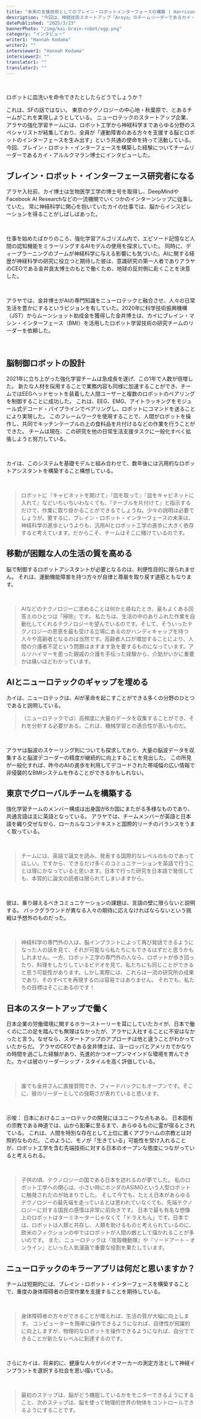 ```yaml
---
title: "未来の支援技術としてのブレイン・ロボットインターフェースの構築 | Harrison Canning"
description: "今回は、神経技術スタートアップ「Araya」のチームリーダーであるカイ・アルルクマラン博士にインタビューを行った。彼のチームは、運動障害を持つ人々を支援するためのブレイン・ロボットインターフェースの開発に取り組んでいる。この技術は、将来的に人々が思考だけでロボットを操作できるようになり、ALS患者の日常生活を革新する可能性を秘めている。"
datePublished: "2025/3/23"
bannerPhoto: "/img/kai-brain-robot/ogp.png"
category: "インタビュー"
writer1: "Hannah Kodama"
writer2: ""
interviewer1: "Hannah Kodama"
interviewer2: ""
translator1: ""
translator2: ""
---
```


&nbsp;

ロボットに皿洗いを命令できたとしたらどうでしょうか？
&nbsp;

これは、SFの話ではない。 東京のテクノロジーの中心地・秋葉原で、とあるチームがこれを実現しようとしている。 ニューロテックのスタートアップ企業、アラヤの強化学習チームには、ロボット工学から神経科学まであらゆる分野のスペシャリストが結集しており、全員が「運動障害のある方々を支援する脳とロボットのインターフェースを生み出す」という共通の使命を持って活動している。今回、ブレイン・ロボット・インターフェースを構築した経験についてチームリーダーであるカイ・アルルクマラン博士にインタビューした。


## ブレイン・ロボット・インターフェース研究者になる
アラヤ入社前、カイ博士は生物医学工学の博士号を取得し、DeepMindやFacebook AI Researchなどの一流機関でいくつかのインターンシップに従事していた。
常に神経科学に関心を抱いていたカイの仕事では、脳からインスピレーションを得ることがしばしばあった。

&nbsp;

仕事を始めたばかりのころ、強化学習アルゴリズム内で、エピソード記憶など人間の認知機能をミラーリングするAIモデルの使用を探求していた。 同時に、ディープラーニングのブームが神経科学に与える影響にも気づいた。AIに関する経歴が神経科学の研究に役立つと期待した彼は、意識研究の第一人者でありアラヤのCEOである金井良太博士のもとで働くため、地球の反対側に赴くことを決意した。

&nbsp;

アラヤでは、金井博士がAIの専門知識をニューロテックと融合させ、人々の日常生活を豊かにするというビジョンを有していた。2020年に科学技術振興機構（JST）からムーンショット助成金を獲得した金井博士は、カイにブレイン・マシン・インターフェース（BMI）を活用したロボット学習技術の研究チームのリーダーを依頼した。

&nbsp;



## 脳制御ロボットの設計
2021年に立ち上がった強化学習チームは急成長を遂げ、この1年で人数が倍増した。 新たな人材を採用することで業務内容も同様に加速することができ、チームではEEGヘッドセットを装着した人間ユーザーと複数のロボットのペアリングを制御することに成功した。 これは、EEG、EMG、アイトラッキングをモジュール式デコード・パイプラインでペアリングし、ロボットにコマンドを送ることにより実現した。 このフレームワークを使用することで、人間がロボットを操作し、共同でキッチンテーブルの上の食料品を片付けるなどの作業を行うことができた。 チームは現在、この研究を他の日常生活支援タスクに一般化すべく拡張しようと努力している。

&nbsp;

カイは、このシステムを基礎モデルと組み合わせて、数年後には汎用的なロボットアシスタントを構築すること構想している。

&nbsp;

> ロボットに『キャビネットを開けて』『皿を取って』『皿をキャビネットに入れて』などいちいちいわなくても、『テーブルを片付けて』と指示するだけで、作業に取り掛かることができるでしょうね。少々の説明は必要でしょうが。要するに、ブレイン・ロボット・インターフェースの未来は、神経科学の進歩というよりも、汎用AIとロボット工学の進歩に大きく依存すると考えています。だからこそ、チームはそこに賭けているのです。

## 移動が困難な人の生活の質を高める

脳で制御するロボットアシスタントが必要となるのは、利便性目的に限られません。 それは、運動機能障害を持つ方々が自律と尊厳を取り戻す道筋ともなります。

&nbsp;

> AIなどのテクノロジーに求めることは何かと尋ねたとき、最もよくある回答えのひとつは「掃除」です。 私たちは、生活の中のありふれた作業を自動化してくれるテクノロジーを望んでいるのです。そして、そういったテクノロジーの恩恵を最も受ける立場にあるのがハンディキャップを持つ人々や高齢者となるのは当然です。高齢者人口が増加することにより、人間の介護者不足という問題はますます急を要するものになっています。アルツハイマーを患った親戚の介護を手伝った経験から、介助がいかに重要かは痛いほどわかっています。

## AIとニューロテックのギャップを埋める

カイは、ニューロテックは、AIが革命を起こすことができる多くの分野のひとつであると説明している。

> （ニューロテックでは）高頻度に大量のデータを収集することができ、それを分析する必要がある。これは、機械学習との適合性が高いものだ。

&nbsp;

アラヤは脳波のスケーリング則についても探求しており、大量の脳波データを収集すると脳波デコーダーの精度が継続的に向上することを見出した。 この所見が一般化すれば、昨今のAIの進歩を利用してデコードされた帯域幅の広い情報で非侵襲的なBMIシステムを作ることができるかもしれない。

## 東京でグローバルチームを構築する

強化学習チームのメンバー構成は出身国が6カ国にまたがる多様なものであり、共通言語は主に英語となっている。 アラヤでは、チームメンバーが英語と日本語を織り交ぜながら、ローカルなコンテキストと国際的リーチのバランスをうまく取っている。

&nbsp;

> チームには、英語で論文を読み、発表する国際的なレベルのものであってほしい。ですから、できるだけ多くのコミュニケーションを英語で行うことは理にかなっていると思います。日本で行った研究を日本語で発信しても、本質的に論文の読者は限られてしまいますから。

&nbsp;


彼は、乗り越えるべきコミュニケーションの課題は、言語の壁に限らないと説明する。 バックグラウンドが異なる人々の期待に応えなければならないという挑戦は予想外のものだった。

&nbsp;

> 神経科学の専門外の人は、脳インプラントによって再び発話できるようになった人の話を見て、それが可能なら私たちにもできるはずだと思うかもしれません。一方、ロボット工学の専門外の人なら、ロボットが歩き回ったり、料理をしたりしているビデオを見て、私たちにも同じことができると思う可能性があります。しかし実際には、これらは一流の研究所の成果であり、そのすべてを再現するのは容易ではありません。 それでも、私たちの目標はそこにあるのです！


## 日本のスタートアップで働く

日本企業の労働環境に関するホラーストーリーを耳にしていたカイが、日本で働くのに二の足を踏んでも無理はなかったが、アラヤに入社することに不安はなかったと言う。なぜなら、スタートアップのアプローチは他と違うことがわかっていたからだ。 アラヤのCEOである金井博士は、ヨーロッパとアメリカでかなりの時間を過ごした経験があり、先進的かつオープンマインドな環境を育んできた。カイは彼のリーダーシップ・スタイルを高く評価している。

&nbsp;

> 誰でも金井さんに直接質問でき、フィードバックにもオープンです。そこに、彼のリーダーとしての強靭さが表れていると思います。

&nbsp;


示唆： 日本におけるニューロテックの開発にはユニークな点もある。 日本固有の宗教である神道では、山から鉛筆に至るまで、あらゆるものに霊が宿るとされている。 これは、人間を特別な存在として上位に置くアブラハムの宗教とは対照的なものだ。 このように、モノが「生きている」可能性を受け入れることが、ロボット工学を含む先端技術に対する日本のオープンな態度につながっていると考えられる。

&nbsp;

> 子供の頃、テクノロジーの国である日本を訪れるのが夢でした。 私のロボット工学への関心は、小さい時にホンダのASIMOという人型ロボットに触発されたのが始まりでした。 そして今でも、たとえ日本があらゆるテクノロジーの最先端を走っているとは思われていなくても、先端テクノロジーに対する国民の感情は非常に前向きです。 日本で最も有名な想像上のロボットはターミネーターじゃなくて「ドラえもん」です。日本では、ロボットは人類と共存し、人類を助けるものと考えられているのに、欧米のフィクションの中ではロボットが人間の敵として描かれることが多いのです。 また、ニューロテックは『攻殻機動隊』や『ソードアート・オンライン』といった人気漫画で重要な役割を果たしています。

## ニューロテックのキラーアプリは何だと思いますか？

チームは短期的には、ブレイン・ロボット・インターフェースを構築することで、重度の身体障碍者の日常作業を支援することを期待している。

&nbsp;

> 身体障碍者の方々ができることが増えれば、生活の質が大幅に向上します。 コンピューターを簡単に操作できるようになれば、自律性が飛躍的に向上しますが、物理的なロボットを操作できるようになれば、自分でできることが新たなレベルに到達するのです。

&nbsp;


さらにカイは、将来的に、健康な人々がバイオマーカーの測定方法として神経インプラントを選択する社会を思い描いている。

&nbsp;

> 最初のステップは、脳がどう機能しているかをモニターできるようにすること、次のステップは、脳を使って物理的世界の物体をコントロールできるようにすることです。
